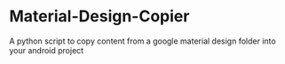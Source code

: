 # Material-Design-Copier
A python script to copy content from a google material design folder into your android project
